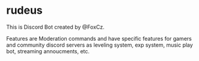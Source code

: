 # rudeus
This is Discord Bot created by @FoxCz.

Features are Moderation commands and have specific features for gamers and community discord servers as leveling system, exp system,
music play bot, streaming annoucments, etc.
